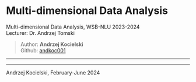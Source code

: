 # Multi-dimensional Data Analysis

Multi-dimensional Data Analysis, WSB-NLU 2023-2024  
Lecturer: Dr. Andrzej Tomski

>Author: **Andrzej Kocielski**  
>Github: [andkoc001](https://github.com/andkoc001/)  


___


___

Andrzej Kocielski, February-June 2024
